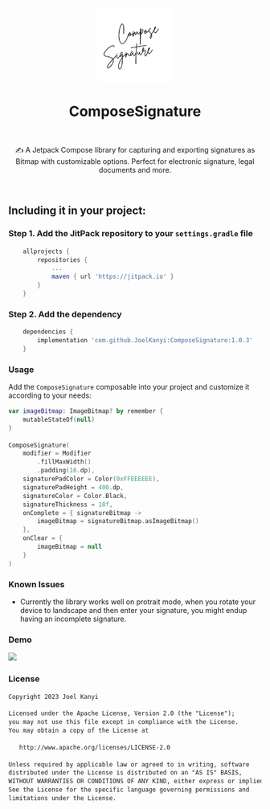 <p align="center"><img src="demo/ComposeSignature.png" alt="MealTime" height="150px"></p>

<h1 align="center">ComposeSignature</h1></br>

<p align="center">
✍️ A Jetpack Compose library for capturing and exporting signatures as Bitmap with customizable options. Perfect for electronic signature, legal documents and more.
</p>
</br>

## Including it in your project:

### Step 1. Add the JitPack repository to your `settings.gradle` file
```gradle
    allprojects {
        repositories {
            ...
            maven { url 'https://jitpack.io' }
        }
    }
```

### Step 2. Add the dependency
```gradle
    dependencies {
        implementation 'com.github.JoelKanyi:ComposeSignature:1.0.3'
    }
```

### Usage
Add the `ComposeSignature` composable into your project and customize it according to your needs:
```kotlin
var imageBitmap: ImageBitmap? by remember {
    mutableStateOf(null)
}

ComposeSignature(
    modifier = Modifier
        .fillMaxWidth()
        .padding(16.dp),
    signaturePadColor = Color(0xFFEEEEEE),
    signaturePadHeight = 400.dp,
    signatureColor = Color.Black,
    signatureThickness = 10f,
    onComplete = { signatureBitmap ->
        imageBitmap = signatureBitmap.asImageBitmap()
    },
    onClear = {
        imageBitmap = null
    }
)
```

### Known Issues
- Currently the library works well on protrait mode, when you rotate your device to landscape and then enter your signature, you might endup having an incomplete signature.

### Demo
<img src="demo/demo.gif" width="250"/>
</br>

### License
```xml
Copyright 2023 Joel Kanyi

Licensed under the Apache License, Version 2.0 (the "License");
you may not use this file except in compliance with the License.
You may obtain a copy of the License at

   http://www.apache.org/licenses/LICENSE-2.0

Unless required by applicable law or agreed to in writing, software
distributed under the License is distributed on an "AS IS" BASIS,
WITHOUT WARRANTIES OR CONDITIONS OF ANY KIND, either express or implied.
See the License for the specific language governing permissions and
limitations under the License.
```

